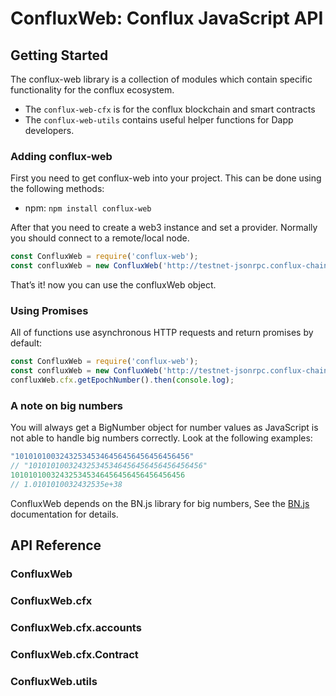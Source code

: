 # ConfluxWeb: Conflux JavaScript API

## Getting Started

The conflux-web library is a collection of modules which contain specific functionality for the conflux ecosystem.

* The `conflux-web-cfx` is for the conflux blockchain and smart contracts
* The `conflux-web-utils` contains useful helper functions for Dapp developers.

### Adding conflux-web

First you need to get conflux-web into your project. This can be done using the following methods:

* npm: `npm install conflux-web`

After that you need to create a web3 instance and set a provider. Normally you should connect to a remote/local node.

```javascript
const ConfluxWeb = require('conflux-web');
const confluxWeb = new ConfluxWeb('http://testnet-jsonrpc.conflux-chain.org:12537');
```

That’s it! now you can use the confluxWeb object.

### Using Promises

All of functions use asynchronous HTTP requests and return promises by default:

```javascript
const ConfluxWeb = require('conflux-web');
const confluxWeb = new ConfluxWeb('http://testnet-jsonrpc.conflux-chain.org:12537');
confluxWeb.cfx.getEpochNumber().then(console.log);
```

### A note on big numbers

You will always get a BigNumber object for number values as JavaScript is not able to handle big numbers correctly. Look at the following examples:

```javascript
"101010100324325345346456456456456456456"
// "101010100324325345346456456456456456456"
101010100324325345346456456456456456456
// 1.0101010032432535e+38
```

ConfluxWeb depends on the BN.js library for big numbers, See the [BN.js](https://github.com/indutny/bn.js/) documentation for details.

## API Reference

### ConfluxWeb

### ConfluxWeb.cfx

### ConfluxWeb.cfx.accounts

### ConfluxWeb.cfx.Contract

### ConfluxWeb.utils
